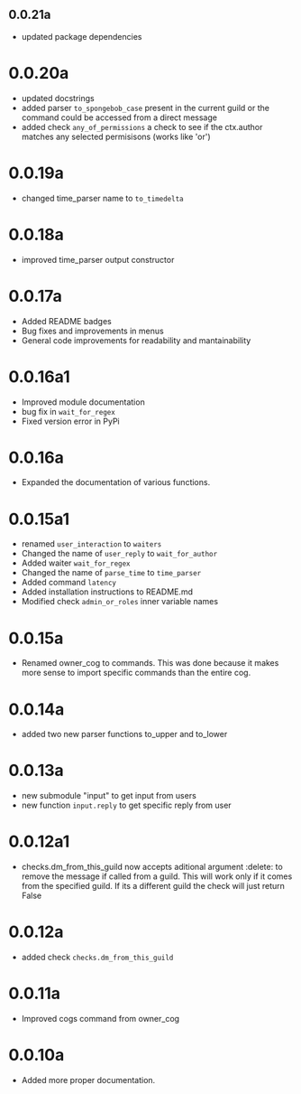 ## 0.0.21a 
- updated package dependencies


# 0.0.20a
- updated docstrings
- added parser `to_spongebob_case`
  present in the current guild or the command could be accessed from a direct message
- added check `any_of_permissions` a check to see if the ctx.author matches any selected permisisons (works like 'or') 


# 0.0.19a
- changed time_parser name to `to_timedelta`

# 0.0.18a
- improved time_parser output constructor

# 0.0.17a
- Added README badges
- Bug fixes and improvements in menus
- General code improvements for readability and mantainability

# 0.0.16a1
- Improved module documentation
- bug fix in `wait_for_regex`
- Fixed version error in PyPi

# 0.0.16a
- Expanded the documentation of various functions.

# 0.0.15a1
- renamed `user_interaction` to `waiters`
- Changed the name of `user_reply` to `wait_for_author`
- Added waiter `wait_for_regex`
- Changed the name of `parse_time` to `time_parser`
- Added command `latency`
- Added installation instructions to README.md
- Modified check `admin_or_roles` inner variable names

# 0.0.15a
- Renamed owner_cog to commands. 
  This was done because it makes more sense to import specific commands than the entire cog. 

# 0.0.14a 
- added two new parser functions to_upper and to_lower

# 0.0.13a
- new submodule "input" to get input from users
- new function `input.reply` to get specific reply from user

# 0.0.12a1
- checks.dm_from_this_guild now accepts aditional argument :delete: to remove the message if called from a guild. This will work only if it comes from the specified guild. If its a different guild the check will just return False


# 0.0.12a
- added check `checks.dm_from_this_guild` 

# 0.0.11a
- Improved cogs command from owner_cog

# 0.0.10a

- Added more proper documentation.